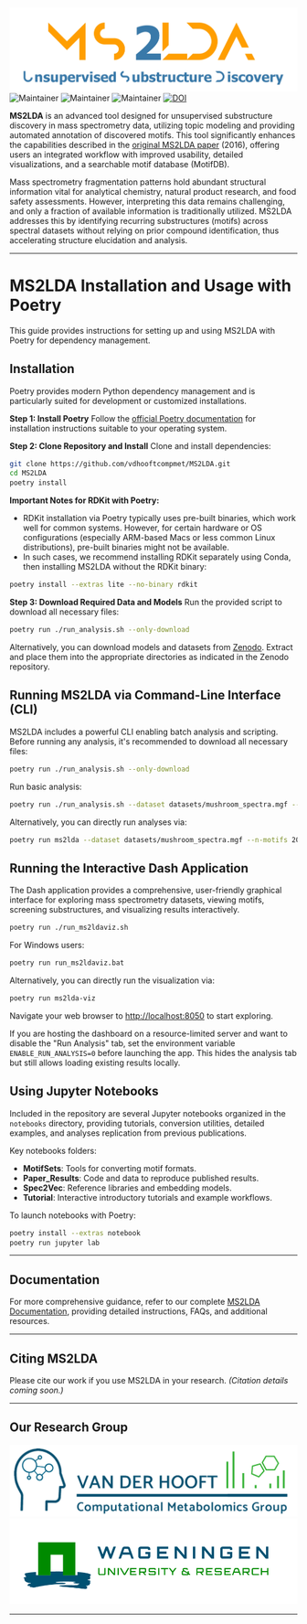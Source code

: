 ![header](App/assets/MS2LDA_LOGO_white.jpg)
![Maintainer](https://img.shields.io/badge/maintainer-Rosina_Torres_Ortega-blue)
![Maintainer](https://img.shields.io/badge/maintainer-Jonas_Dietrich-blue)
![Maintainer](https://img.shields.io/badge/maintainer-Joe_Wandy-blue)
[![DOI](https://zenodo.org/badge/DOI/10.5281/zenodo.12625409.svg)](https://doi.org/10.5281/zenodo.11394248)

**MS2LDA** is an advanced tool designed for unsupervised substructure discovery in mass spectrometry data, utilizing topic modeling and providing automated annotation of discovered motifs. This tool significantly enhances the capabilities described in the [original MS2LDA paper](https://www.pnas.org/doi/abs/10.1073/pnas.1608041113) (2016), offering users an integrated workflow with improved usability, detailed visualizations, and a searchable motif database (MotifDB).

Mass spectrometry fragmentation patterns hold abundant structural information vital for analytical chemistry, natural product research, and food safety assessments. However, interpreting this data remains challenging, and only a fraction of available information is traditionally utilized. MS2LDA addresses this by identifying recurring substructures (motifs) across spectral datasets without relying on prior compound identification, thus accelerating structure elucidation and analysis.

---

# MS2LDA Installation and Usage with Poetry

This guide provides instructions for setting up and using MS2LDA with Poetry for dependency management.

## Installation

Poetry provides modern Python dependency management and is particularly suited for development or customized installations.

**Step 1: Install Poetry**
Follow the [official Poetry documentation](https://python-poetry.org/docs/#installation) for installation instructions suitable to your operating system.

**Step 2: Clone Repository and Install**
Clone and install dependencies:

```bash
git clone https://github.com/vdhooftcompmet/MS2LDA.git
cd MS2LDA
poetry install
```

**Important Notes for RDKit with Poetry:**

* RDKit installation via Poetry typically uses pre-built binaries, which work well for common systems. However, for certain hardware or OS configurations (especially ARM-based Macs or less common Linux distributions), pre-built binaries might not be available.
* In such cases, we recommend installing RDKit separately using Conda, then installing MS2LDA without the RDKit binary:

```bash
poetry install --extras lite --no-binary rdkit
```

**Step 3: Download Required Data and Models**
Run the provided script to download all necessary files:

```bash
poetry run ./run_analysis.sh --only-download
```

Alternatively, you can download models and datasets from [Zenodo](https://zenodo.org/records/15003249). Extract and place them into the appropriate directories as indicated in the Zenodo repository.

## Running MS2LDA via Command-Line Interface (CLI)

MS2LDA includes a powerful CLI enabling batch analysis and scripting. Before running any analysis, it's recommended to download all necessary files:

```bash
poetry run ./run_analysis.sh --only-download
```

Run basic analysis:

```bash
poetry run ./run_analysis.sh --dataset datasets/mushroom_spectra.mgf --n-motifs 200 --n-iterations 5000 --output-folder cli_results
```

Alternatively, you can directly run analyses via:

```bash
poetry run ms2lda --dataset datasets/mushroom_spectra.mgf --n-motifs 200 --n-iterations 5000 --output-folder cli_results
```

## Running the Interactive Dash Application

The Dash application provides a comprehensive, user-friendly graphical interface for exploring mass spectrometry datasets, viewing motifs, screening substructures, and visualizing results interactively.

```bash
poetry run ./run_ms2ldaviz.sh
```

For Windows users:
```bash
poetry run run_ms2ldaviz.bat
```

Alternatively, you can directly run the visualization via:

```bash
poetry run ms2lda-viz
```

Navigate your web browser to [http://localhost:8050](http://localhost:8050) to start exploring.

If you are hosting the dashboard on a resource-limited server and want to disable
the "Run Analysis" tab, set the environment variable `ENABLE_RUN_ANALYSIS=0`
before launching the app. This hides the analysis tab but still allows loading
existing results locally.

## Using Jupyter Notebooks

Included in the repository are several Jupyter notebooks organized in the `notebooks` directory, providing tutorials, conversion utilities, detailed examples, and analyses replication from previous publications.

Key notebooks folders:

* **MotifSets**: Tools for converting motif formats.
* **Paper\_Results**: Code and data to reproduce published results.
* **Spec2Vec**: Reference libraries and embedding models.
* **Tutorial**: Interactive introductory tutorials and example workflows.

To launch notebooks with Poetry:

```bash
poetry install --extras notebook
poetry run jupyter lab
```

---

## Documentation

For more comprehensive guidance, refer to our complete [MS2LDA Documentation](https://ms2lda.org/), providing detailed instructions, FAQs, and additional resources.

---

## Citing MS2LDA

Please cite our work if you use MS2LDA in your research. *(Citation details coming soon.)*

---

## Our Research Group

[![GitHub Logo](https://github.com/vdhooftcompmet/group-website/blob/main/website/custom/logo/logo.png?raw=true)](https://vdhooftcompmet.github.io)
[![Github Logo](App/assets/WUR_RGB_standard_2021.png?raw=true)](https://www.wur.nl/en.htm)

---
